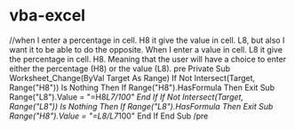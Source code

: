 # vba-excel
//when I enter a percentage in cell. H8 it give the value in cell. L8, but also I want it to be able to do the opposite. When I enter a value in cell. L8 it give the percentage in cell. H8. Meaning that the user will have a choice to enter either the percentage (H8) or the value (L8).
pre
Private Sub Worksheet_Change(ByVal Target As Range)
    If Not Intersect(Target, Range("H8")) Is Nothing Then
      If Range("H8").HasFormula Then Exit Sub
      Range("L8").Value = "=H8*L7/100"
    End If
    If Not Intersect(Target, Range("L8")) Is Nothing Then
      If Range("L8").HasFormula Then Exit Sub
      Range("H8").Value = "=L8/L7*100"
    End If
End Sub
/pre
